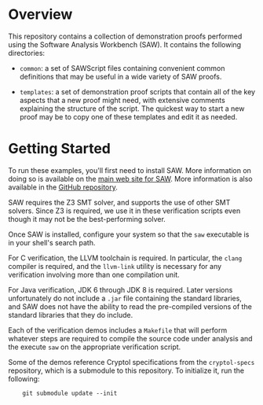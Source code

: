 # Overview

This repository contains a collection of demonstration proofs performed
using the Software Analysis Workbench (SAW). It contains the following
directories:

* `common`: a set of SAWScript files containing convenient common
  definitions that may be useful in a wide variety of SAW proofs.

* `templates`: a set of demonstration proof scripts that contain all of
  the key aspects that a new proof might need, with extensive comments
  explaining the structure of the script. The quickest way to start a
  new proof may be to copy one of these templates and edit it as needed.

# Getting Started

To run these examples, you'll first need to install SAW. More
information on doing so is available on the [main web site for
SAW](https://saw.galois.com). More information is also available in the
[GitHub repository](https://github.com/GaloisInc/saw-script).

SAW requires the Z3 SMT solver, and supports the use of other SMT
solvers. Since Z3 is required, we use it in these verification scripts
even though it may not be the best-performing solver.

Once SAW is installed, configure your system so that the `saw`
executable is in your shell's search path.

For C verification, the LLVM toolchain is required. In particular, the
`clang` compiler is required, and the `llvm-link` utility is necessary
for any verification involving more than one compilation unit.

For Java verification, JDK 6 through JDK 8 is required. Later versions
unfortunately do not include a `.jar` file containing the standard
libraries, and SAW does not have the ability to read the pre-compiled
versions of the standard libraries that they do include.

Each of the verification demos includes a `Makefile` that will perform
whatever steps are required to compile the source code under analysis
and the execute `saw` on the appropriate verification script.

Some of the demos reference Cryptol specifications from the
`cryptol-specs` repository, which is a submodule to this repository. To
initialize it, run the following:

        git submodule update --init
